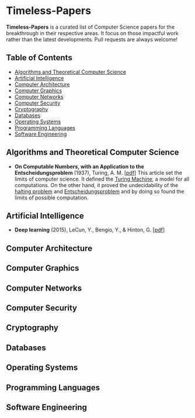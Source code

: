 # Timeless-Papers
**Timeless-Papers** is a curated list of Computer Science papers for the breakthrough in their respective areas. It focus on those impactful work rather than the latest developments. Pull requests are always welcome!

## Table of Contents

+ [Algorithms and Theoretical Computer Science](#algorithms-and-theoretical-computer-science)
+ [Artificial Intelligence](#artificial-intelligence)
+ [Computer Architecture](#computer-architecture)
+ [Computer Graphics](#computer-graphics)
+ [Computer Networks](#computer-networks)
+ [Computer Security](#computer-security)
+ [Cryptography](#cryptography)
+ [Databases](#databases)
+ [Operating Systems](#operating-systems)
+ [Programming Languages](#programming-languages)
+ [Software Engineering](#software-engineering)

## Algorithms and Theoretical Computer Science

- **On Computable Numbers, with an Application to the Entscheidungsproblem** (1937), Turing, A. M. [[pdf]](https://www.wolframscience.com/prizes/tm23/images/Turing.pdf)
  This article set the limits of computer science. It defined the [Turing Machine](https://en.wikipedia.org/wiki/Turing_Machine), a model for all computations. On the other hand, it proved the undecidability of the [halting problem](https://en.wikipedia.org/wiki/Halting_problem) and [Entscheidungsproblem](https://en.wikipedia.org/wiki/Entscheidungsproblem) and by doing so found the limits of possible computation.





## Artificial Intelligence

- **Deep learning** (2015), LeCun, Y., Bengio, Y., & Hinton, G. [[pdf]](https://www.cs.toronto.edu/~hinton/absps/NatureDeepReview.pdf)





## Computer Architecture







## Computer Graphics







## Computer Networks







## Computer Security







## Cryptography







## Databases







## Operating Systems







## Programming Languages







## Software Engineering

